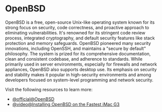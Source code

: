 # OpenBSD

OpenBSD is a free, open-source Unix-like operating system known for its strong focus on security, code correctness, and proactive approach to eliminating vulnerabilities. It's renowned for its stringent code review process, integrated cryptography, and default security features like stack protection and memory safeguards. OpenBSD pioneered many security innovations, including OpenSSH, and maintains a "secure by default" philosophy. The system is prized for its comprehensive documentation, clean and consistent codebase, and adherence to standards. While primarily used in server environments, especially for firewalls and network appliances, OpenBSD also supports desktop use. Its emphasis on security and stability makes it popular in high-security environments and among developers focused on system-level programming and network security.

Visit the following resources to learn more:

- [@official@OpenBSD](https://www.openbsd.org/)
- [@video@Installing OpenBSD on the Fastest iMac G3](https://www.youtube.com/watch?v=-7gSMEsF3Q0)